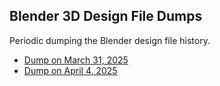 ## Blender 3D Design File Dumps
Periodic dumping the Blender design file history.
- [Dump on March 31, 2025](https://github.com/TimHanewich/eBike/releases/download/1/design.zip)
- [Dump on April 4, 2025](https://github.com/TimHanewich/eBike/releases/download/2/design.zip)